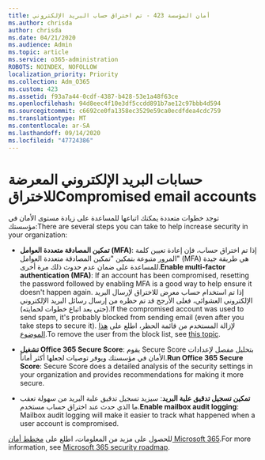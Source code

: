 ```yaml
---
title: أمان المؤسسة 423 - تم اختراق حساب البريد الإلكتروني
ms.author: chrisda
author: chrisda
ms.date: 04/21/2020
ms.audience: Admin
ms.topic: article
ms.service: o365-administration
ROBOTS: NOINDEX, NOFOLLOW
localization_priority: Priority
ms.collection: Adm_O365
ms.custom: 423
ms.assetid: f93a7a44-0cdf-4387-b428-53e1a48f63ce
ms.openlocfilehash: 94d8eec4f10e3df5ccdd891b7ae12c97bbb4d594
ms.sourcegitcommit: c6692ce0fa1358ec3529e59ca0ecdfdea4cdc759
ms.translationtype: MT
ms.contentlocale: ar-SA
ms.lasthandoff: 09/14/2020
ms.locfileid: "47724386"
---
```

# <a name="compromised-email-accounts"></a><span data-ttu-id="d525e-102">حسابات البريد الإلكتروني المعرضة للاختراق</span><span class="sxs-lookup"><span data-stu-id="d525e-102">Compromised email accounts</span></span>

<span data-ttu-id="d525e-103">توجد خطوات متعددة يمكنك اتباعها للمساعدة على زيادة مستوى الأمان في مؤسستك:</span><span class="sxs-lookup"><span data-stu-id="d525e-103">There are several steps you can take to help increase security in your organization:</span></span>

- <span data-ttu-id="d525e-104">**تمكين المصادقة متعددة العوامل (MFA)**: إذا تم اختراق حساب، فإن إعادة تعيين كلمة المرور متبوعة بتمكين "تمكين المصادقة متعددة العوامل" (MFA) هي طريقة جيدة للمساعدة على ضمان عدم حدوث ذلك مرة أخرى.</span><span class="sxs-lookup"><span data-stu-id="d525e-104">**Enable multi-factor authentication (MFA)**: If an account has been compromised, resetting the password followed by enabling MFA is a good way to help ensure it doesn't happen again.</span></span> <span data-ttu-id="d525e-105">إذا تم استخدام حساب معرض للاختراق لإرسال البريد الإلكتروني العشوائي، فعلى الأرجح قد تم حظره من إرسال رسائل البريد الإلكتروني (حتى بعد اتباع خطوات لحمايته).</span><span class="sxs-lookup"><span data-stu-id="d525e-105">If the compromised account was used to send spam, it's probably blocked from sending email (even after you take steps to secure it).</span></span> <span data-ttu-id="d525e-106">لإزالة المستخدم من قائمة الحظر، اطلع على [هذا الموضوع](https://technet.microsoft.com/library/ms.exch.eac.actioncenter.aspx).</span><span class="sxs-lookup"><span data-stu-id="d525e-106">To remove the user from the block list, see [this topic](https://technet.microsoft.com/library/ms.exch.eac.actioncenter.aspx).</span></span>

- <span data-ttu-id="d525e-107">**تشغيل Office 365 Secure Score**: يقوم Secure Score بتحليل مفصل لإعدادات الأمان في مؤسستك ويوفر توصيات لجعلها أكثر أماناً.</span><span class="sxs-lookup"><span data-stu-id="d525e-107">**Run Office 365 Secure Score**: Secure Score does a detailed analysis of the security settings in your organization and provides recommendations for making it more secure.</span></span>

- <span data-ttu-id="d525e-108">**تمكين تسجيل تدقيق علبة البريد**: سيزيد تسجيل تدقيق علبة البريد من سهولة تعقب ما الذي حدث عند اختراق حساب مستخدم.</span><span class="sxs-lookup"><span data-stu-id="d525e-108">**Enable mailbox audit logging**: Mailbox audit logging will make it easier to track what happened when a user account is compromised.</span></span>

<span data-ttu-id="d525e-109">للحصول على مزيد من المعلومات، اطلع على [مخطط أمان Microsoft 365](https://docs.microsoft.com/microsoft-365/security/office-365-security/security-roadmap).</span><span class="sxs-lookup"><span data-stu-id="d525e-109">For more information, see [Microsoft 365 security roadmap](https://docs.microsoft.com/microsoft-365/security/office-365-security/security-roadmap).</span></span>
